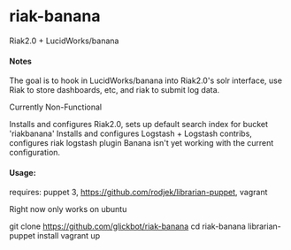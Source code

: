 riak-banana
===========

Riak2.0 + LucidWorks/banana

#### Notes
The goal is to hook in LucidWorks/banana into Riak2.0's solr interface, use Riak to store dashboards, etc, and riak to submit log data.

Currently Non-Functional

Installs and configures Riak2.0, sets up default search index for bucket 'riakbanana'
Installs and configures Logstash + Logstash contribs, configures riak logstash plugin
Banana isn't yet working with the current configuration.

#### Usage:

requires: puppet 3, https://github.com/rodjek/librarian-puppet, vagrant

Right now only works on ubuntu

git clone https://github.com/glickbot/riak-banana
cd riak-banana
librarian-puppet install
vagrant up
